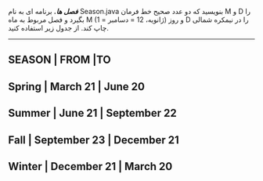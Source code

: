 ***فصل ها.*** برنامه ای به نام Season.java بنویسید که دو عدد صحیح خط فرمان M و D را بگیرد و فصل مربوط به ماه M (1 = ژانویه، 12 = دسامبر) و روز D را در نیمکره شمالی چاپ کند. از جدول زیر استفاده کنید.

---------------------------
SEASON	| FROM	|TO
---------------------------
Spring	| March 21	| June 20
---------------------------
Summer |	June 21	| September 22
---------------------------
Fall |	September 23	| December 21
---------------------------
Winter	| December 21	| March 20
---------------------------
